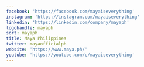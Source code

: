 ```yaml
---
facebook: 'https://facebook.com/mayaiseverything'
instagram: 'https://instagram.com/mayaiseverything'
linkedin: 'https://linkedin.com/company/mayaph'
logohandle: mayaph
sort: mayaph
title: Maya Philippines
twitter: mayaofficialph
website: 'https://www.maya.ph/'
youtube: 'https://youtube.com/c/mayaiseverything'
---
```

